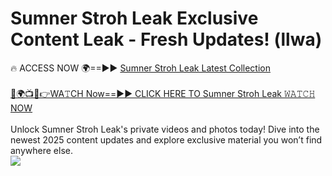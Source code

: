 # Sumner Stroh Leak Exclusive Content Leak - Fresh Updates! (llwa)

🔥 ACCESS NOW 🌍==►► <a href="https://tinyurl.com/kvy9nzfs" rel="nofollow">Sumner Stroh Leak Latest Collection</a>
<br><br>
[🔴🌍📺📱👉WA𝚃CH Now==►► CLICK HERE TO Sumner Stroh Leak 𝚆𝙰𝚃𝙲𝙷 NOW](https://tinyurl.com/kvy9nzfs)
<br><br>
Unlock Sumner Stroh Leak's private videos and photos today! Dive into the newest 2025 content updates and explore exclusive material you won’t find anywhere else.
<br>
<a href="https://tinyurl.com/kvy9nzfs" rel="nofollow" data-target="animated-image.originalLink"><img src="https://camo.githubusercontent.com/8a4f000d20f83aca3bf7ec5f350d767afa0574a8a352519fd8cfa583a6f93a33/68747470733a2f2f692e696d6775722e636f6d2f644a486b345a712e676966" data-canonical-src="https://i.imgur.com/dJHk4Zq.gif" style="max-width: 100%; display: inline-block;" data-target="animated-image.originalImage"></a>
<br>
